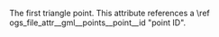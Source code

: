 The first triangle point.
This attribute references a \ref ogs_file_attr__gml__points__point__id "point ID".
